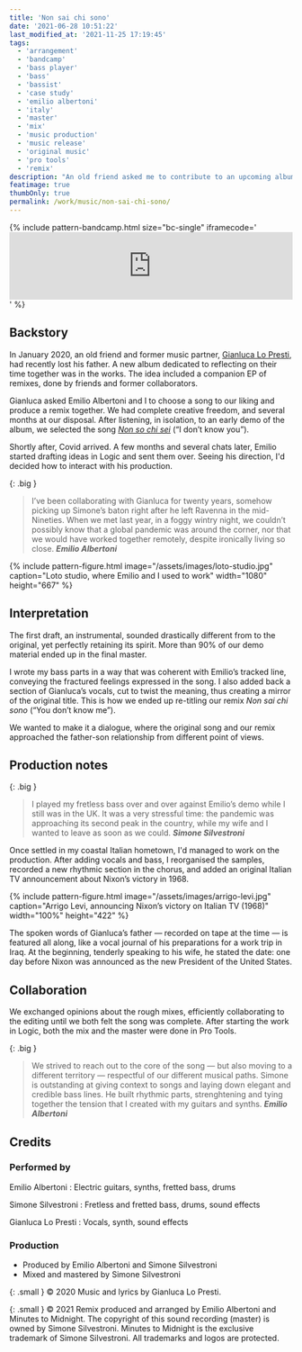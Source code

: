 ```yaml
---
title: 'Non sai chi sono'
date: '2021-06-28 10:51:22'
last_modified_at: '2021-11-25 17:19:45'
tags: 
  - 'arrangement'
  - 'bandcamp'
  - 'bass player'
  - 'bass'
  - 'bassist'
  - 'case study'
  - 'emilio albertoni'
  - 'italy'
  - 'master'
  - 'mix'
  - 'music production'
  - 'music release'
  - 'original music'
  - 'pro tools'
  - 'remix'
description: "An old friend asked me to contribute to an upcoming album with the remix of one of his songs. I co-produced, mixed and mastered ‘Non sai chi sono’."
featimage: true
thumbOnly: true
permalink: /work/music/non-sai-chi-sono/
---
```

{% include pattern-bandcamp.html size="bc-single" iframecode='<iframe style="border: 0; width: 100%; height: 120px;" src="https://bandcamp.com/EmbeddedPlayer/track=2164870187/size=large/bgcol=ffffff/linkcol=333333/tracklist=false/artwork=small/transparent=true/"><a href="https://minutestomidnight.bandcamp.com/track/non-sai-chi-sono-remix">Non sai chi sono (remix) by Minutes to Midnight</a></iframe>' %}

## Backstory

In January 2020, an old friend and former music partner, [Gianluca Lo Presti](https://open.spotify.com/artist/0ugkXokPU3KaXX3X9BFes7), had recently lost his father. A new album dedicated to reflecting on their time together was in the works. The idea included a companion EP of remixes, done by friends and former collaborators.

Gianluca asked Emilio Albertoni and I to choose a song to our liking and produce a remix together. We had complete creative freedom, and several months at our disposal. After listening, in isolation, to an early demo of the album, we selected the song [_Non so chi sei_](https://open.spotify.com/track/41XOwGHELQqt9DIwbl2LNA) (“I don’t know you”).

Shortly after, Covid arrived. A few months and several chats later, Emilio started drafting ideas in Logic and sent them over. Seeing his direction, I'd decided how to interact with his production.

{: .big }
> I’ve been collaborating with Gianluca for twenty years, somehow picking up Simone’s baton right after he left Ravenna in the mid-Nineties. When we met last year, in a foggy wintry night, we couldn’t possibly know that a global pandemic was around the corner, nor that we would have worked together remotely, despite ironically living so close.
> <cite>**Emilio Albertoni**</cite>

{% include pattern-figure.html image="/assets/images/loto-studio.jpg" caption="Loto studio, where Emilio and I used to work" width="1080" height="667" %}

## Interpretation

The first draft, an instrumental, sounded drastically different from to the original, yet perfectly retaining its spirit. More than 90% of our demo material ended up in the final master.

I wrote my bass parts in a way that was coherent with Emilio’s tracked line, conveying the fractured feelings expressed in the song. I also added back a section of Gianluca’s vocals, cut to twist the meaning, thus creating a mirror of the original title. This is how we ended up re-titling our remix _Non sai chi sono_ (“You don’t know me”).

We wanted to make it a dialogue, where the original song and our remix approached the father-son relationship from different point of views.

## Production notes

{: .big }
> I played my fretless bass over and over against Emilio’s demo while I still was in the UK. It was a very stressful time: the pandemic was approaching its second peak in the country, while my wife and I wanted to leave as soon as we could.
> <cite>**Simone Silvestroni**</cite>

Once settled in my coastal Italian hometown, I'd managed to work on the production. After adding vocals and bass, I reorganised the samples, recorded a new rhythmic section in the chorus, and added an original Italian TV announcement about Nixon’s victory in 1968.

{% include pattern-figure.html image="/assets/images/arrigo-levi.jpg" caption="Arrigo Levi, announcing Nixon’s victory on Italian TV (1968)" width="100%" height="422" %}

The spoken words of Gianluca’s father — recorded on tape at the time — is featured all along, like a vocal journal of his preparations for a work trip in Iraq. At the beginning, tenderly speaking to his wife, he stated the date: one day before Nixon was announced as the new President of the United States.

## Collaboration

We exchanged opinions about the rough mixes, efficiently collaborating to the editing until we both felt the song was complete. After starting the work in Logic, both the mix and the master were done in Pro Tools.

{: .big }
> We strived to reach out to the core of the song — but also moving to a different territory — respectful of our different musical paths. Simone is outstanding at giving context to songs and laying down elegant and credible bass lines. He built rhythmic parts, strenghtening and tying together the tension that I created with my guitars and synths.
> <cite>**Emilio Albertoni**</cite>

## Credits

### Performed by

Emilio Albertoni
: Electric guitars, synths, fretted bass, drums

Simone Silvestroni
: Fretless and fretted bass, drums, sound effects

Gianluca Lo Presti
: Vocals, synth, sound effects  

### Production

- Produced by Emilio Albertoni and Simone Silvestroni
- Mixed and mastered by Simone Silvestroni

{: .small }
&copy; 2020 Music and lyrics by Gianluca Lo Presti.

{: .small }
&copy; 2021 Remix produced and arranged by Emilio Albertoni and Minutes to Midnight. The copyright of this sound recording (master) is owned by Simone Silvestroni. Minutes to Midnight is the exclusive trademark of Simone Silvestroni. All trademarks and logos are protected.